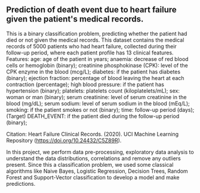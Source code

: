 ## Prediction of death event due to heart failure given the patient's medical records.
This is a binary classification problem, predicting whether the patient had died or not given the medical records. This dataset contains the medical records of 5000 patients who had heart failure, collected during their follow-up period, where each patient profile has 13 clinical features.
Features: age: age of the patient in years; anaemia: decrease of red blood cells or hemoglobin (binary); creatinine phosphokinase (CPK): level of the CPK enzyme in the blood (mcg/L); diabetes: if the patient has diabetes (binary); ejection fraction: percentage of blood leaving the heart at each contraction (percentage); high blood pressure: if the patient has hypertension (binary); platelets: platelets count (kiloplatelets/mL); sex: woman or man (binary); serum creatinine: level of serum creatinine in the blood (mg/dL); serum sodium: level of serum sodium in the blood (mEq/L); smoking: if the patient smokes or not (binary); time: follow-up period (days); (Target) DEATH_EVENT: if the patient died during the follow-up period (binary); 

Citation: Heart Failure Clinical Records. (2020). UCI Machine Learning Repository (https://doi.org/10.24432/C5Z89R).

In this project, we perform data pre-processing, exploratory data analysis to understand the data distributions, correlations and remove any outliers present. Since this a classification problem, we used some classical algorithms like Naive Bayes, Logistic Regression, Decision Trees, Random Forest and Support-Vector classification to develop a model and make predictions. 
